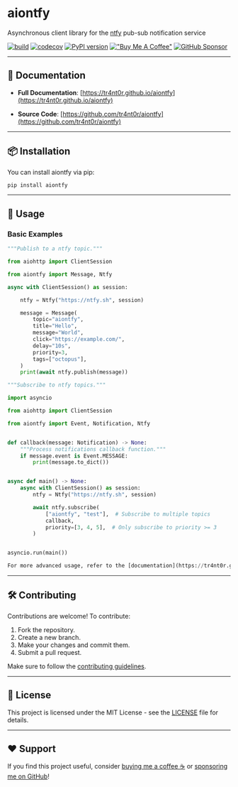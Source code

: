 # aiontfy

Asynchronous client library for the [ntfy](https://ntfy.sh/) pub-sub notification service

[![build](https://github.com/tr4nt0r/aiontfy/workflows/Build/badge.svg)](https://github.com/tr4nt0r/aiontfy/actions)
[![codecov](https://codecov.io/gh/tr4nt0r/aiontfy/graph/badge.svg?token=aqCYYmMC6i)](https://codecov.io/gh/tr4nt0r/aiontfy)
[![PyPI version](https://badge.fury.io/py/aiontfy.svg)](https://badge.fury.io/py/aiontfy)
[!["Buy Me A Coffee"](https://img.shields.io/badge/-buy_me_a%C2%A0coffee-gray?logo=buy-me-a-coffee)](https://www.buymeacoffee.com/tr4nt0r)
[![GitHub Sponsor](https://img.shields.io/badge/GitHub-Sponsor-blue?logo=github)](https://github.com/sponsors/tr4nt0r)

---

## 📖 Documentation

- **Full Documentation**: [https://tr4nt0r.github.io/aiontfy](https://tr4nt0r.github.io/aiontfy)

- **Source Code**: [https://github.com/tr4nt0r/aiontfy](https://github.com/tr4nt0r/aiontfy)

---

## 📦 Installation

You can install aiontfy via pip:

```sh
pip install aiontfy
```

---

## 🚀 Usage

### Basic Examples

```python
"""Publish to a ntfy topic."""

from aiohttp import ClientSession

from aiontfy import Message, Ntfy

async with ClientSession() as session:

    ntfy = Ntfy("https://ntfy.sh", session)

    message = Message(
        topic="aiontfy",
        title="Hello",
        message="World",
        click="https://example.com/",
        delay="10s",
        priority=3,
        tags=["octopus"],
    )
    print(await ntfy.publish(message))


```

```python
"""Subscribe to ntfy topics."""

import asyncio

from aiohttp import ClientSession

from aiontfy import Event, Notification, Ntfy


def callback(message: Notification) -> None:
    """Process notifications callback function."""
    if message.event is Event.MESSAGE:
        print(message.to_dict())


async def main() -> None:
    async with ClientSession() as session:
        ntfy = Ntfy("https://ntfy.sh", session)

        await ntfy.subscribe(
            ["aiontfy", "test"],  # Subscribe to multiple topics
            callback,
            priority=[3, 4, 5],  # Only subscribe to priority >= 3
        )


asyncio.run(main())

For more advanced usage, refer to the [documentation](https://tr4nt0r.github.io/pynecil).

```

---

## 🛠 Contributing

Contributions are welcome! To contribute:

1. Fork the repository.
2. Create a new branch.
3. Make your changes and commit them.
4. Submit a pull request.

Make sure to follow the [contributing guidelines](CONTRIBUTING.md).

---

## 📜 License

This project is licensed under the MIT License - see the [LICENSE](LICENSE) file for details.

---

## ❤️ Support

If you find this project useful, consider [buying me a coffee ☕](https://www.buymeacoffee.com/tr4nt0r) or [sponsoring me on GitHub](https://github.com/sponsors/tr4nt0r)!
